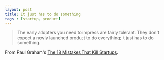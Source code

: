 ```yaml
---
layout: post
title: It just has to do something
tags : [startup, product]
---
```


> The early adopters you need to impress are fairly tolerant. They don't expect a newly launched product to do everything; it just has to do something.

From Paul Graham's [The 18 Mistakes That Kill Startups](http://www.paulgraham.com/startupmistakes.html).